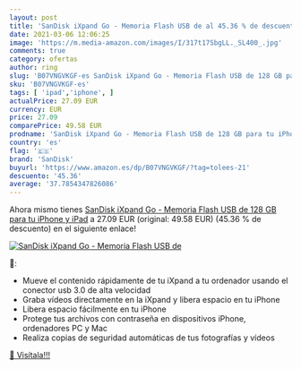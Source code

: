 ```yaml
---
layout: post
title: 'SanDisk iXpand Go - Memoria Flash USB de al 45.36 % de descuento'
date: 2021-03-06 12:06:25
image: 'https://m.media-amazon.com/images/I/317t17SbgLL._SL400_.jpg'
comments: true
category: ofertas
author: ring
slug: 'B07VNGVKGF-es SanDisk iXpand Go - Memoria Flash USB de 128 GB para tu...'
sku: 'B07VNGVKGF-es'
tags: [ 'ipad','iphone', ]
actualPrice: 27.09 EUR
currency: EUR
price: 27.09
comparePrice: 49.58 EUR
prodname: 'SanDisk iXpand Go - Memoria Flash USB de 128 GB para tu iPhone y iPad'
country: 'es'
flag: '🇪🇸'
brand: 'SanDisk'
buyurl: 'https://www.amazon.es/dp/B07VNGVKGF/?tag=tolees-21'
descuento: '45.36'
average: '37.7854347826086'
---
```


Ahora mismo tienes [SanDisk iXpand Go - Memoria Flash USB de 128 GB para tu iPhone y iPad](https://www.amazon.es/dp/B07VNGVKGF/?tag=tolees-21) a 27.09 EUR (original: 49.58 EUR) (45.36 %  de descuento) en el siguiente enlace!

[![SanDisk iXpand Go - Memoria Flash USB de](https://m.media-amazon.com/images/I/317t17SbgLL._SL400_.jpg)](https://www.amazon.es/dp/B07VNGVKGF/?tag=tolees-21)

🔎:

- Mueve el contenido rápidamente de tu iXpand a tu ordenador usando el conector usb 3.0 de alta velocidad
- Graba vídeos directamente en la iXpand y libera espacio en tu iPhone
- Libera espacio fácilmente en tu iPhone
- Protege tus archivos con contraseña en dispositivos iPhone, ordenadores PC y Mac
- Realiza copias de seguridad automáticas de tus fotografías y vídeos

[🛒 Visítala!!!](https://www.amazon.es/dp/B07VNGVKGF/?tag=tolees-21)
